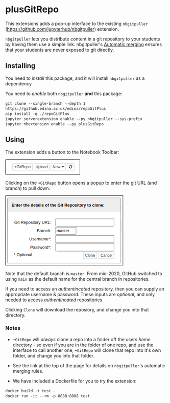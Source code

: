 # plusGitRepo

This extensions adds a pop-up interface to the existing `nbgitpuller` (https://github.com/jupyterhub/nbgitpuller) extension.

`nbgitpuller` lets you distribute content in a git repository to your students by having them use a simple link. nbgitpuller's [Automatic merging](https://jupyterhub.github.io/nbgitpuller/topic/automatic-merging.html) ensures that your students are never exposed to git directly.
## Installing

You need to _install_ this package, and it will install `nbgitpuller` as a dependency

You need to _enable_ both `nbgitpuller` **and** this package:


```
git clone --single-branch --depth 1 https://github.edina.ac.uk/edina/repoGitPlus
pip install -q ./repoGitPlus
jupyter serverextension enable --py nbgitpuller --sys-prefix
jupyter nbextension enable --py plusGitRepo
```

## Using

The extension adds a button to the Notebook Toolbar:

![Screenshot of the plusGitRepo button](button.png)

Clicking on the `+GitRepo` button opens a popup to enter the git URL (and branch) to pull down:

![Screenshot of the plusGitRepo imput window](modal.png)

Note that the default branch is `master`. From mid-2020, GitHub switched to using `main` as the default name for the central branch in repositories.

If you need to access an _authentincated_ repository, then you can supply an appropriate username & password. These inputs are
 _optional_, and only needed to access _authentincated_ repositories

Clicking `Clone` will download the reposiory, and change you into that directory.

### Notes

* `+GitRepo` will _always_ clone a repo into a folder off the users _home_ directory - so even if you are in the folder of one repo, and use the interface to call another one, `+GitRepo` will clone that repo into it's own folder, and change you into that folder.

* See the link at the top of the page for details on `nbgitpuller`'s automatic merging rules.

* We have included a Dockerfile for you to try the extension:

```
docker build -t test .
docker run -it --rm -p 8888:8888 test
```